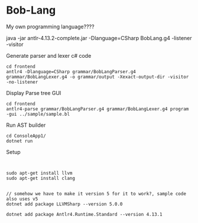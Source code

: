 # Bob-Lang
My own programming language????


java -jar antlr-4.13.2-complete.jar -Dlanguage=CSharp BobLang.g4 
-listener -visitor


Generate parser and lexer c# code
```
cd frontend
antlr4 -Dlanguage=CSharp grammar/BobLangParser.g4 grammar/BobLangLexer.g4 -o grammar/output -Xexact-output-dir -visitor -no-listener
```

Display Parse tree GUI
```
cd frontend
antlr4-parse grammar/BobLangParser.g4 grammar/BobLangLexer.g4 program -gui ../sample/sample.bl
```


Run AST builder
```
cd ConsoleApp1/
dotnet run
```



Setup
```


sudo apt-get install llvm
sudo apt-get install clang


// somehow we have to make it version 5 for it to work?, sample code also uses v5
dotnet add package LLVMSharp --version 5.0.0

dotnet add package Antlr4.Runtime.Standard --version 4.13.1
```